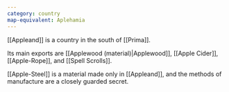 ```yaml
---
category: country
map-equivalent: Aplehamia
---
```

[[Appleand]] is a country in the south of [[Prima]].

Its main exports are [[Applewood (material)|Applewood]], [[Apple Cider]], [[Apple-Rope]], and [[Spell Scrolls]].

[[Apple-Steel]] is a material made only in [[Appleand]], and the methods of manufacture are a closely guarded secret.